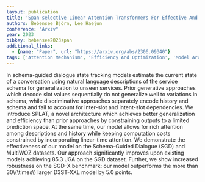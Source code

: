 ```yaml
---
layout: publication
title: 'Span-selective Linear Attention Transformers For Effective And Robust Schema-guided Dialogue State Tracking'
authors: Bebensee Björn, Lee Haejun
conference: "Arxiv"
year: 2023
bibkey: bebensee2023span
additional_links:
  - {name: "Paper", url: "https://arxiv.org/abs/2306.09340"}
tags: ['Attention Mechanism', 'Efficiency And Optimization', 'Model Architecture', 'Pretraining Methods', 'Security', 'Training Techniques', 'Transformer']
---
```

In schema-guided dialogue state tracking models estimate the current state of a conversation using natural language descriptions of the service schema for generalization to unseen services. Prior generative approaches which decode slot values sequentially do not generalize well to variations in schema, while discriminative approaches separately encode history and schema and fail to account for inter-slot and intent-slot dependencies. We introduce SPLAT, a novel architecture which achieves better generalization and efficiency than prior approaches by constraining outputs to a limited prediction space. At the same time, our model allows for rich attention among descriptions and history while keeping computation costs constrained by incorporating linear-time attention. We demonstrate the effectiveness of our model on the Schema-Guided Dialogue (SGD) and MultiWOZ datasets. Our approach significantly improves upon existing models achieving 85.3 JGA on the SGD dataset. Further, we show increased robustness on the SGD-X benchmark: our model outperforms the more than 30\\(\times\\) larger D3ST-XXL model by 5.0 points.
